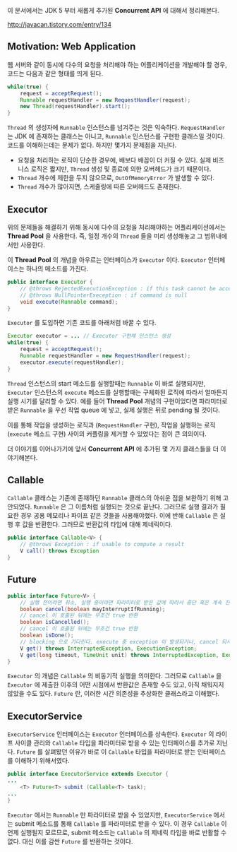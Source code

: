 이 문서에서는 JDK 5 부터 새롭게 추가된 **Concurrent API** 에 대해서 정리해본다.

http://javacan.tistory.com/entry/134

## Motivation: Web Application
웹 서버와 같이 동시에 다수의 요청을 처리해야 하는 어플리케이션을 개발해야 할 경우, 코드는 다음과 같은 형태를 띄게 된다.
```java
while(true) {
	request = acceptRequest();
	Runnable requestHandler = new RequestHandler(request);
	new Thread(requestHandler).start();
}
```
`Thread` 의 생성자에 `Runnable` 인스턴스를 넘겨주는 것은 익숙하다. `RequestHandler` 는 JDK 에 존재하는 클래스는 아니고, `Runnable` 인스턴스를 구현한 클래스일 것이다. 코드를 이해하는데는 문제가 없다. 하지만 몇가지 문제점을 지닌다.  
* 요청을 처리하는 로직이 단순한 경우에, 배보다 배꼽이 더 커질 수 있다. 실제 비즈니스 로직은 짧지만, `Thread` 생성 및 종료에 의한 오버헤드가 크기 때문이다.
* `Thread` 개수에 제한을 두지 않으므로, `OutOfMemoryError` 가 발생할 수 있다.
* `Thread` 개수가 많아지면, 스케줄링에 따른 오버헤드도 존재한다.

## Executor
위의 문제들을 해결하기 위해 동시에 다수의 요청을 처리해야하는 어플리케이션에서는 **Thread Pool** 을 사용한다. 즉, 일정 개수의 `Thread` 들을 미리 생성해놓고 그 범위내에서만 사용한다.

이 **Thread Pool** 의 개념을 아우르는 인터페이스가 `Executor` 이다. `Executor` 인터페이스는 하나의 메소드를 가진다.
```java
public interface Executor {
	// @throws RejectedExecutionException : if this task cannot be accepted for execution
	// @throws NullPointerExeception : if command is null
	void execute(Runnable command);
}
```
`Executor` 를 도입하면 기존 코드를 아래처럼 바꿀 수 있다.
```java
Executor executor = ... // Executor 구현체 인스턴스 생성
while(true) {
	request = acceptRequest();
	Runnable requestHandler = new RequestHandler(request);
	executor.execute(requestHandler);
}
```
`Thread` 인스턴스의 start 메소드를 실행할때는 `Runnable` 이 바로 실행되지만, `Executor` 인스턴스의 `execute` 메소드를 실행할때는 구체화된 로직에 따라서 얼마든지 실행 시기를 달리할 수 있다. 예를 들어 **Thread Pool** 개념의 구현이었다면 파라미터로 받은 `Runnable` 을 우선 작업 queue 에 넣고, 실제 실행은 뒤로 pending 될 것이다.
 
이를 통해 작업을 생성하는 로직과 (`RequestHandler` 구현), 작업을 실행하는 로직 (`execute` 메소드 구현) 사이의 커플링을 제거할 수 있었다는 점이 큰 의의이다.

더 이야기를 이어나가기에 앞서 **Concurrent API** 에 추가된 몇 가지 클래스들을 더 이야기해본다. 
## Callable
`Callable` 클래스는 기존에 존재하던 `Runnable` 클래스의 아쉬운 점을 보완하기 위해 고안되었다. `Runnable` 은 그 이름처럼 실행되는 것으로 끝난다. 그러므로 실행 결과가 필요한 경우 공용 메모리나 파이프 같은 것들을 사용해야했다. 이에 반해 `Callable` 은 실행 후 값을 반환한다. 그러므로 반환값의 타입에 대해 제네릭이다.
```java
public interface Callable<V> {
	// @throws Exception : if unable to compute a result
	V call() throws Exception
}
```
## Future
```java
public interface Future<V> {
	// 실행 전이라면 취소, 실행 중이라면 파라미터로 받은 값에 따라서 중단 혹은 계속 진행
	boolean cancel(boolean mayInterruptIfRunning);
	// cancel 이 호출된 뒤에는 무조건 true 반환
	boolean isCancelled();
	// cancel 이 호출된 뒤에는 무조건 true 반환
	boolean isDone();
	// blocking 으로 기다린다. execute 중 exception 이 발생되거나, cancel 되서 exception 발생 가능
	V get() throws InterruptedException, ExecutionException;
	V get(long timeout, TimeUnit unit) throws InterruptedException, ExecutionException, TimeoutException);
}
```
`Executor` 의 개념은 `Callable` 의 비동기적 실행을 의미한다. 그러므로 `Callable` 을 `Executor` 에 제출한 이후의 어떤 시점에서 반환값은 존재할 수도 있고, 아직 채워지지 않았을 수도 있다. `Future` 란, 이러한 시간 의존성을 추상화한 클래스라고 이해했다.
## ExecutorService
`ExecutorService` 인터페이스는 `Executor` 인터페이스를 상속한다. `Executor` 의 라이프 사이클 관리와 `Callable` 타입을 파라미터로 받을 수 있는 인터페이스를 추가로 지닌다. `Future` 를 살펴봤던 이유가 바로 이 `Callable` 타입을 파라미터로 받는 인터페이스를 이해하기 위해서였다.
```java
public interface ExecutorService extends Executor {
...
	<T> Future<T> submit (Callable<T> task);
...
}
```
`Executor` 에서는 `Runnable` 만 파라미터로 받을 수 있었지만, `ExecutorService` 에서는 submit 메소드를 통해 `Callable` 를 파라미터로 받을 수 있다. 이 경우 `Callable` 이 언제 실행될지 모르므로, submit 메소드는 `Callable` 의 제네릭 타입을 바로 반활할 수 없다. 대신 이를 감싼 `Future` 를 반환하는 것이다.
